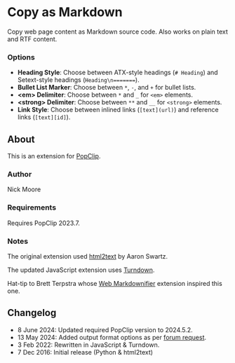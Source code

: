# Copy as Markdown

Copy web page content as Markdown source code. Also works on plain text and RTF content.

### Options

* **Heading Style**: Choose between ATX-style headings (`# Heading`) and Setext-style headings (`Heading\n=======`).
* **Bullet List Marker**: Choose between `*`, `-`, and `+` for bullet lists.
* **&lt;em&gt; Delimiter**: Choose between `*` and `_` for `<em>` elements.
* **&lt;strong&gt; Delimiter**: Choose between `**` and `__` for `<strong>` elements.
* **Link Style**: Choose between inlined links (`[text](url)`) and reference links (`[text][id]`).

## About

This is an extension for [PopClip](https://www.popclip.app/).

### Author

Nick Moore

### Requirements

Requires PopClip 2023.7.

### Notes

The original extension used [html2text](https://pypi.python.org/pypi/html2text/3.200.3) by Aaron Swartz.

The updated JavaScript extension uses [Turndown](https://github.com/mixmark-io/turndown).

Hat-tip to Brett Terpstra whose [Web Markdownifier](http://brettterpstra.com/2013/12/23/web-markdownifier-for-popclip/) extension inspired this one.

## Changelog

- 8 June 2024: Updated required PopClip version to 2024.5.2.
- 13 May 2024: Added output format options as per [forum request](https://forum.popclip.app/t/updated-extension-copy-as-markdown/603/4).
- 3 Feb 2022: Rewritten in JavaScript & Turndown.
- 7 Dec 2016: Initial release (Python & html2text)
